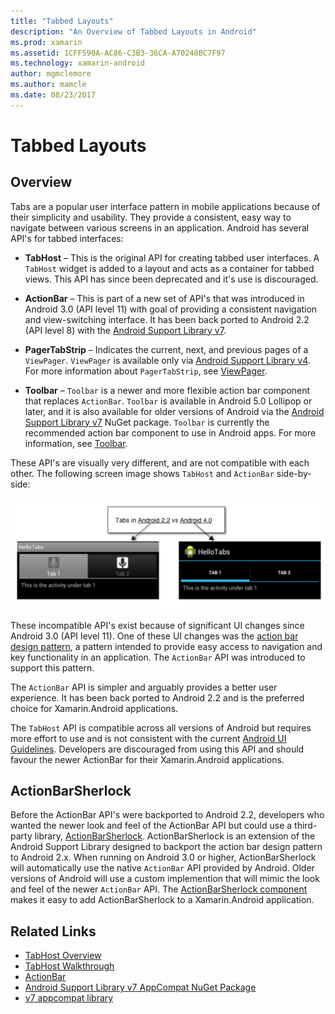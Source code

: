 ```yaml
---
title: "Tabbed Layouts"
description: "An Overview of Tabbed Layouts in Android"
ms.prod: xamarin
ms.assetid: 1CFF590A-AC86-C3B3-36CA-A70248BC7F97
ms.technology: xamarin-android
author: mgmclemore
ms.author: mamcle
ms.date: 08/23/2017
---
```


# Tabbed Layouts


## Overview

Tabs are a popular user interface pattern in mobile applications 
because of their simplicity and usability. They provide a consistent, 
easy way to navigate between various screens in an application. Android 
has several API's for tabbed interfaces: 

-   **TabHost** &ndash; This is the original API for creating tabbed user 
    interfaces. A `TabHost` widget is added to a layout and acts as a 
    container for tabbed views. This API has since been deprecated and 
    it's use is discouraged. 

-   **ActionBar** &ndash; This is part of a new set of API's that was 
    introduced in Android 3.0 (API level 11) with goal of providing a 
    consistent navigation and view-switching interface. It has been 
    back ported to Android 2.2 (API level 8) with the 
    [Android Support Library v7](https://www.nuget.org/packages/Xamarin.Android.Support.v7.AppCompat/). 

-   **PagerTabStrip** &ndash; Indicates the current, next, and previous pages 
    of a `ViewPager`. `ViewPager` is available only via 
    [Android Support Library v4](https://www.nuget.org/packages/Xamarin.Android.Support.v4/).
     For more information about `PagerTabStrip`, see 
    [ViewPager](~/android/user-interface/controls/view-pager/index.md).

-   **Toolbar** &ndash; `Toolbar` is a newer and more flexible action 
    bar component that replaces `ActionBar`. `Toolbar` is available in
    Android 5.0 Lollipop or later, and it is also available for older versions of Android via the 
    [Android Support Library v7](https://www.nuget.org/packages/Xamarin.Android.Support.v7.AppCompat/) NuGet package. 
    `Toolbar` is currently the recommended action bar component to use in Android apps.
    For more information, see [Toolbar](~/android/user-interface/controls/tool-bar/index.md). 


These API's are visually very different, and are not compatible with 
each other. The following screen image shows `TabHost` and `ActionBar` 
side-by-side: 

![Screenshots of TabHost on the left and ActionBar on the right](images/image01.png)

These incompatible API's exist because of significant UI changes 
since Android 3.0 (API level 11). One of these UI changes was the 
[action bar design pattern](http://www.androidpatterns.com/uap_pattern/action-bar), 
a pattern intended to provide easy access to navigation and key 
functionality in an application. The `ActionBar` API was introduced to 
support this pattern. 

The `ActionBar` API is simpler and arguably provides a better user 
experience. It has been back ported to Android 2.2 and is the preferred 
choice for Xamarin.Android applications. 

The `TabHost` API is compatible across all versions of Android but 
requires more effort to use and is not consistent with the current 
[Android UI Guidelines](http://developer.android.com/design/index.html). 
Developers are discouraged from using this API and should favour the newer 
ActionBar for their Xamarin.Android applications. 



## ActionBarSherlock

Before the ActionBar API's were backported to Android 2.2, developers 
who wanted the newer look and feel of the ActionBar API but could use a 
third-party library, 
[ActionBarSherlock](http://actionbarsherlock.com). ActionBarSherlock is 
an extension of the Android Support Library designed to backport the 
action bar design pattern to Android 2.x. When running on Android 3.0 
or higher, ActionBarSherlock will automatically use the native 
`ActionBar` API provided by Android. Older versions of Android will use 
a custom implemention that will mimic the look and feel of the newer 
`ActionBar` API. The 
[ActionBarSherlock component](https://www.nuget.org/packages/xamstore-XamarinActionBarSherlock/) 
makes it easy to add ActionBarSherlock to a Xamarin.Android 
application. 



## Related Links

- [TabHost Overview](tab-host.md)
- [TabHost Walkthrough](~/android/user-interface/layouts/tab-layout/creating-a-tabbed-ui.md)
- [ActionBar](http://developer.android.com/guide/topics/ui/actionbar.html)
- [Android Support Library v7 AppCompat NuGet Package](https://www.nuget.org/packages/Xamarin.Android.Support.v7.AppCompat/)
- [v7 appcompat library](http://developer.android.com/tools/support-library/features.html#v7-appcompat)
